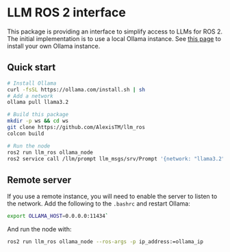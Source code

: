 LLM ROS 2 interface
==================

This package is providing an interface to simplify access to LLMs for ROS 2. The initial implementation is to use a local Ollama instance. See [this page](https://ollama.com/) to install your own Ollama instance.

Quick start
--------------

```bash
# Install Ollama
curl -fsSL https://ollama.com/install.sh | sh
# Add a network
ollama pull llama3.2

# Build this package
mkdir -p ws && cd ws
git clone https://github.com/AlexisTM/llm_ros
colcon build

# Run the node
ros2 run llm_ros ollama_node
ros2 service call /llm/prompt llm_msgs/srv/Prompt '{network: "llama3.2", prompt: "Are LLMs useful in robotics?"}'
```

Remote server
-------------

If you use a remote instance, you will need to enable the server
to listen to the network. Add the following to the `.bashrc` and restart Ollama:

```bash
export OLLAMA_HOST=0.0.0.0:11434`
```

And run the node with:

```bash
ros2 run llm_ros ollama_node --ros-args -p ip_address:=ollama_ip
```
